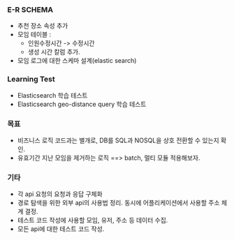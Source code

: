 ### E-R SCHEMA 
- 추천 장소 속성 추가
- 모임 테이블 : 
   - 인원수정시간 -> 수정시간
   - 생성 시간 칼럼 추가.
- 모임 로그에 대한 스케마 설계(elastic search)
### Learning Test
- Elasticsearch 학습 테스트
- Elasticsearch geo-distance query 학습 테스트
 
### 목표
- 비즈니스 로직 코드과는 별개로, DB를 SQL과 NOSQL을 상호 전환할 수 있는지 확인.
- 유효기간 지난 모임을 제거하는 로직 ==> batch, 멀티 모듈 적용해보자.

### 기타
- 각 api 요청의 요청과 응답 구체화
- 경로 탐색을 위한 외부 api의 사용법 정리. 동시에 어플리케이션에서 사용할 주소 체계 결정.
- 테스트 코드 작성에 사용할 모임, 유저, 주소 등 데이터 수집.
- 모든 api에 대한 테스트 코드 작성.